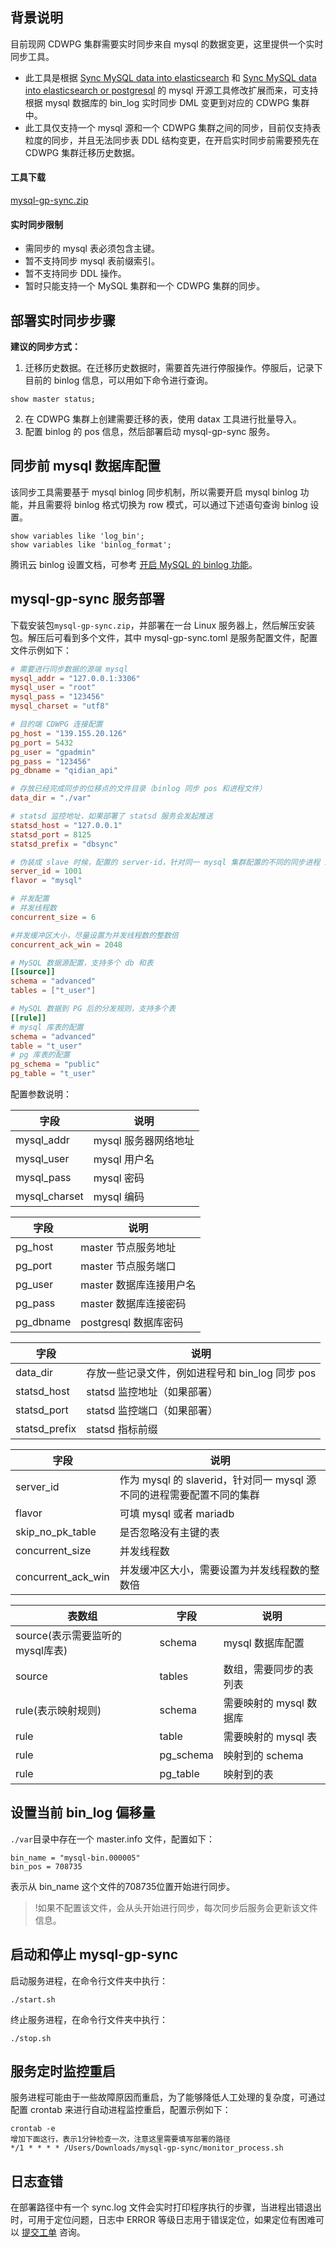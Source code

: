 ## 背景说明
目前现网 CDWPG 集群需要实时同步来自 mysql 的数据变更，这里提供一个实时同步工具。
- 此工具是根据 [Sync MySQL data into elasticsearch](https://github.com/siddontang/go-mysql-elasticsearch) 和 [Sync MySQL data into elasticsearch or postgresql](https://github.com/frainmeng/go-mysql-elasticsearch) 的 mysql 开源工具修改扩展而来，可支持根据 mysql 数据库的 bin_log 实时同步 DML 变更到对应的 CDWPG 集群中。
- 此工具仅支持一个 mysql 源和一个 CDWPG 集群之间的同步，目前仅支持表粒度的同步，并且无法同步表 DDL 结构变更，在开启实时同步前需要预先在 CDWPG 集群迁移历史数据。

#### 工具下载

[mysql-gp-sync.zip](https://packagedown-online-1256722404.cos.ap-guangzhou.myqcloud.com/sync/mysql-gp-sync-1.2.1.zip)

#### 实时同步限制
- 需同步的 mysql 表必须包含主键。
- 暂不支持同步 mysql 表前缀索引。
- 暂不支持同步 DDL 操作。
- 暂时只能支持一个 MySQL 集群和一个 CDWPG 集群的同步。

## 部署实时同步步骤
**建议的同步方式：**
1. 迁移历史数据。在迁移历史数据时，需要首先进行停服操作。停服后，记录下目前的 binlog 信息，可以用如下命令进行查询。
```
show master status;
```
2. 在 CDWPG 集群上创建需要迁移的表，使用 datax 工具进行批量导入。
3. 配置 binlog 的 pos 信息，然后部署启动 mysql-gp-sync 服务。

## 同步前 mysql 数据库配置
该同步工具需要基于 mysql binlog 同步机制，所以需要开启 mysql binlog 功能，并且需要将 binlog 格式切换为 row 模式，可以通过下述语句查询 binlog 设置。
```shell
show variables like 'log_bin';
show variables like 'binlog_format';
```
腾讯云 binlog 设置文档，可参考 [开启 MySQL 的 binlog 功能](https://cloud.tencent.com/developer/article/1464748)。

## mysql-gp-sync 服务部署
下载安装包`mysql-gp-sync.zip`，并部署在一台 Linux 服务器上，然后解压安装包。解压后可看到多个文件，其中 mysql-gp-sync.toml 是服务配置文件，配置文件示例如下：
```toml
# 需要进行同步数据的源端 mysql
mysql_addr = "127.0.0.1:3306"
mysql_user = "root"
mysql_pass = "123456"
mysql_charset = "utf8"

# 目的端 CDWPG 连接配置
pg_host = "139.155.20.126"
pg_port = 5432
pg_user = "gpadmin"
pg_pass = "123456"
pg_dbname = "qidian_api"

# 存放已经完成同步的位移点的文件目录（binlog 同步 pos 和进程文件）
data_dir = "./var"

# statsd 监控地址，如果部署了 statsd 服务会发起推送
statsd_host = "127.0.0.1"
statsd_port = 8125
statsd_prefix = "dbsync"

# 伪装成 slave 时候，配置的 server-id，针对同一 mysql 集群配置的不同的同步进程 id 需要不一致
server_id = 1001
flavor = "mysql"

# 并发配置
# 并发线程数
concurrent_size = 6

#并发缓冲区大小，尽量设置为并发线程数的整数倍
concurrent_ack_win = 2048

# MySQL 数据源配置，支持多个 db 和表
[[source]]
schema = "advanced"
tables = ["t_user"]

# MySQL 数据到 PG 后的分发规则，支持多个表
[[rule]]
# mysql 库表的配置
schema = "advanced"
table = "t_user"
# pg 库表的配置
pg_schema = "public"
pg_table = "t_user"
```

配置参数说明：

| 字段          | 说明                |
| ------------- | ------------------- |
| mysql_addr    | mysql 服务器网络地址 |
| mysql_user    | mysql 用户名          |
| mysql_pass    | mysql 密码             |
| mysql_charset | mysql 编码           |

| 字段      | 说明                             |
| --------- | -------------------------------- |
| pg_host   |  master 节点服务地址     |
| pg_port   |  master 节点服务端口     |
| pg_user   |  master 数据库连接用户名 |
| pg_pass   |  master 数据库连接密码   |
| pg_dbname |  postgresql 数据库密码  |

| 字段          | 说明                                        |
| ------------- | ------------------------------------------- |
| data_dir      | 存放一些记录文件，例如进程号和 bin_log 同步 pos |
| statsd_host   | statsd 监控地址（如果部署）                    |
| statsd_port   | statsd 监控端口（如果部署）                   |
| statsd_prefix | statsd 指标前缀                                   |

| 字段               | 说明                                                         |
| ------------------ | ------------------------------------------------------------ |
| server_id          | 作为 mysql 的 slaverid，针对同一 mysql 源不同的进程需要配置不同的集群 |
| flavor             | 可填 mysql 或者 mariadb                                         |
| skip_no_pk_table   | 是否忽略没有主键的表                                         |
| concurrent_size    | 并发线程数                                                   |
| concurrent_ack_win | 并发缓冲区大小，需要设置为并发线程数的整数倍                 |

| 表数组                          | 字段      | 说明                   |
| ------------------------------- | --------- | ---------------------- |
| source(表示需要监听的mysql库表) | schema    | mysql 数据库配置        |
| source                          | tables    | 数组，需要同步的表列表 |
| rule(表示映射规则)              | schema    | 需要映射的 mysql 数据库  |
| rule                            | table     | 需要映射的 mysql 表      |
| rule                            | pg_schema | 映射到的 schema         |
| rule                            | pg_table  | 映射到的表             |

## 设置当前 bin_log 偏移量
`./var`目录中存在一个 master.info 文件，配置如下：
```
bin_name = "mysql-bin.000005"
bin_pos = 708735
```
表示从 bin_name 这个文件的708735位置开始进行同步。
>!如果不配置该文件，会从头开始进行同步，每次同步后服务会更新该文件信息。

## 启动和停止 mysql-gp-sync

启动服务进程，在命令行文件夹中执行：
```
./start.sh
```
终止服务进程，在命令行文件夹中执行：
```
./stop.sh
```

## 服务定时监控重启

服务进程可能由于一些故障原因而重启，为了能够降低人工处理的复杂度，可通过配置 crontab 来进行自动进程监控重启，配置示例如下：
```
crontab -e
增加下面这行，表示1分钟检查一次，注意这里需要填写部署的路径
*/1 * * * * /Users/Downloads/mysql-gp-sync/monitor_process.sh
```

## 日志查错

在部署路径中有一个 sync.log 文件会实时打印程序执行的步骤，当进程出错退出时，可用于定位问题，日志中 ERROR 等级日志用于错误定位，如果定位有困难可以 [提交工单](https://console.cloud.tencent.com/workorder/category) 咨询。



